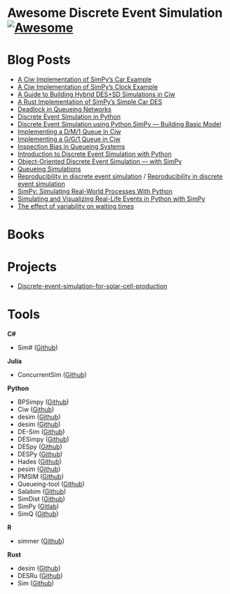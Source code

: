 # Awesome Discrete Event Simulation [![Awesome](https://awesome.re/badge.svg)](https://github.com/sindresorhus/awesome#readme) 

# Blog Posts
- [A Ciw Implementation of SimPy’s Car Example](https://galenseilis.github.io/blog/posts/python-ciw-simpy-car/)
- [A Ciw Implementation of SimPy’s Clock Example](https://galenseilis.github.io/blog/posts/python-ciw-simpy-clock/)
- [A Guide to Building Hybrid DES+SD Simulations in Ciw](http://www.geraintianpalmer.org.uk/2023/08/03/hybrid-simulation-ciw/)
- [A Rust Implementation of SimPy’s Simple Car DES](https://galenseilis.github.io/blog/posts/rust-simpy-car/)
- [Deadlock in Queueing Networks](http://www.geraintianpalmer.org.uk/2017/12/20/deadlock/)
- [Discrete Event Simulation in Python](https://medium.com/@vitostamatti1995/discrete-event-simulation-in-python-8baf9694948f)
- [Discrete Event Simulation using Python SimPy — Building Basic Model](https://medium.com/@lazuardy.almuzaki/discrete-event-simulation-using-python-simpy-building-basic-model-1bb34b691797)
- [Implementing a D/M/1 Queue in Ciw](https://galenseilis.github.io/blog/posts/python-ciw-d-m-1-queue/)
- [Implementing a G/G/1 Queue in Ciw](https://galenseilis.github.io/blog/posts/python-ciw-g-g-1-queue/)
- [Inspection Bias in Queueing Systems](http://www.geraintianpalmer.org.uk/2020/12/18/inspection-queueing/)
- [Introduction to Discrete Event Simulation with Python](https://medium.com/@vitostamatti1995/introduction-to-discrete-event-simulation-with-python-3b0cce67f92e)
- [Object-Oriented Discrete Event Simulation — with SimPy](https://towardsdatascience.com/object-oriented-discrete-event-simulation-with-simpy-53ad82f5f6e2)
- [Queueing Simulations](https://www.programmingopiethehokie.com/2023/01/queueing-simulations.html)
- [Reproducibility in discrete event simulation](http://www.geraintianpalmer.org.uk/2017/10/30/ciw-paper/) / [Reproducibility in discrete event simulation](https://www.software.ac.uk/blog/reproducibility-discrete-event-simulation)
- [SimPy: Simulating Real-World Processes With Python](https://realpython.com/simpy-simulating-with-python/)
- [Simulating and Visualizing Real-Life Events in Python with SimPy](https://towardsdatascience.com/simulating-real-life-events-in-python-with-simpy-619ffcdbf81f)
- [The effect of variability on waiting times](http://www.geraintianpalmer.org.uk/2017/07/26/variability-waits-ciw/)

# Books

# Projects
- [Discrete-event-simulation-for-solar-cell-production](https://github.com/slierp/Discrete-event-simulation-for-solar-cell-production)

# Tools

**C\#**
- Sim\# ([Github](https://github.com/heal-research/SimSharp))

**Julia**
- ConcurrentSim ([Github](https://github.com/JuliaDynamics/ConcurrentSim.jl))

**Python**
- BPSimpy ([Github](https://github.com/claudiafracca/BPSimpyLibrary))
- Ciw ([Github](https://github.com/CiwPython/Ciw))
- desim ([Github](https://github.com/garro95/desim))
- desim ([Github](https://github.com/sed-group/desim))
- DE-Sim ([Github](https://github.com/KarrLab/de_sim))
- DESimpy ([Github](https://github.com/galenseilis/DESimpy))
- DESpy ([Github](https://github.com/ahbuss/DESpy))
- DESPy ([Github](https://github.com/irwinsnet-old/DesPy))
- Hades ([Github](https://github.com/ki-oss/hades))
- pesim ([Github](https://github.com/Tefx/pesim))
- PMSIM ([Github](https://github.com/mbafrani/AutomaticProcessSimulation))
- Queueing-tool ([Github](https://github.com/djordon/queueing-tool))
- Salabim ([Github](https://github.com/salabim/salabim))
- SimDist ([Github](https://github.com/galenseilis/SimDist))
- SimPy ([Gitlab](https://gitlab.com/team-simpy/simpy))
- SimQ ([Github](https://github.com/galenseilis/SimQ))

**R**
- simmer ([Github](https://github.com/r-simmer/simmer))

**Rust**
- desim ([Github](https://github.com/garro95/desim))
- DESRu ([Github](https://github.com/galenseilis/DESRu))
- Sim ([Github](https://github.com/ndebuhr/sim))
